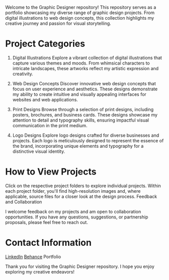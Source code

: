 Welcome to the Graphic Designer repository! This repository serves as a portfolio showcasing my diverse range of graphic design projects. From digital illustrations to web design concepts, this collection highlights my creative journey and passion for visual storytelling.

# Project Categories
1. Digital Illustrations
Explore a vibrant collection of digital illustrations that capture various themes and moods. From whimsical characters to intricate landscapes, these artworks reflect my artistic expression and creativity.

2. Web Design Concepts
Discover innovative web design concepts that focus on user experience and aesthetics. These designs demonstrate my ability to create intuitive and visually appealing interfaces for websites and web applications.

3. Print Designs
Browse through a selection of print designs, including posters, brochures, and business cards. These designs showcase my attention to detail and typography skills, ensuring impactful visual communication in the print medium.

4. Logo Designs
Explore logo designs crafted for diverse businesses and projects. Each logo is meticulously designed to represent the essence of the brand, incorporating unique elements and typography for a distinctive visual identity.

# How to View Projects
Click on the respective project folders to explore individual projects.
Within each project folder, you'll find high-resolution images and, where applicable, source files for a closer look at the design process.
Feedback and Collaboration

I welcome feedback on my projects and am open to collaboration opportunities. If you have any questions, suggestions, or partnership proposals, please feel free to reach out.

# Contact Information
[LinkedIn](https://pk.linkedin.com/in/ajmal-bukhari-57526a168)
[Behance](https://www.behance.net/ajmalbukhari06) Portfolio

Thank you for visiting the Graphic Designer repository. I hope you enjoy exploring my creative endeavors!

